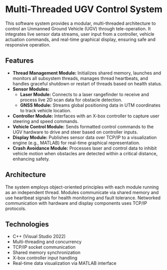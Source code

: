 # Multi-Threaded UGV Control System

This software system provides a modular, multi-threaded architecture to control an Unmanned Ground Vehicle (UGV) through tele-operation. It integrates live sensor data streams, user input from a controller, vehicle actuation commands, and real-time graphical display, ensuring safe and responsive operation.

## Features

- **Thread Management Module:** Initializes shared memory, launches and monitors all subsystem threads, manages thread heartbeats, and handles graceful shutdown or restart of threads based on health status.
- **Sensor Modules:**
  - **Laser Module:** Connects to a laser rangefinder to receive and process live 2D scan data for obstacle detection.
  - **GNSS Module:** Streams global positioning data in UTM coordinates to track vehicle location.
- **Controller Module:** Interfaces with an X-box controller to capture user steering and speed commands.
- **Vehicle Control Module:** Sends formatted control commands to the UGV hardware to drive and steer based on controller inputs.
- **Display Module:** Publishes sensor data over TCP/IP to a visualization engine (e.g., MATLAB) for real-time graphical representation.
- **Crash Avoidance Module:** Processes laser and control data to inhibit vehicle motion when obstacles are detected within a critical distance, enhancing safety.

## Architecture

The system employs object-oriented principles with each module running as an independent thread. Modules communicate via shared memory and use heartbeat signals for health monitoring and fault tolerance. Networked communication with hardware and display components uses TCP/IP protocols.

## Technologies

- C++ (Visual Studio 2022)
- Multi-threading and concurrency
- TCP/IP socket communication
- Shared memory synchronization
- X-box controller input handling
- Real-time data visualization via MATLAB interface
